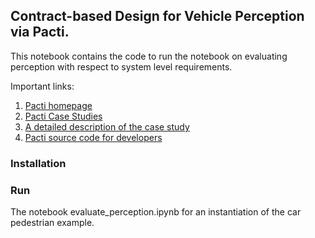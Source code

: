 ## Contract-based Design for Vehicle Perception via Pacti.
This notebook contains the code to run the notebook on evaluating perception with respect to system level requirements. 

Important links:
1. [Pacti homepage](https://www.pacti.org)
2. [Pacti Case Studies](https://www.pacti.org/case_studies/)
3. [A detailed description of the case study](https://www.pacti.org/case_studies/cs-vehicle-perception/evaluate_perception/)
4. [Pacti source code for developers](https://github.com/pacti-org/pacti)

### Installation

### Run
The notebook evaluate_perception.ipynb for an instantiation of the car pedestrian example. 
